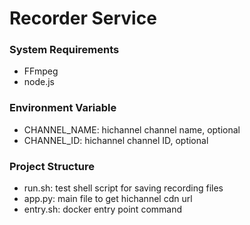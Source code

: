 # Recorder Service

### System Requirements

- FFmpeg
- node.js

### Environment Variable

- CHANNEL_NAME: hichannel channel name, optional
- CHANNEL_ID: hichannel channel ID, optional

### Project Structure

- run.sh: test shell script for saving recording files
- app.py: main file to get hichannel cdn url
- entry.sh: docker entry point command
